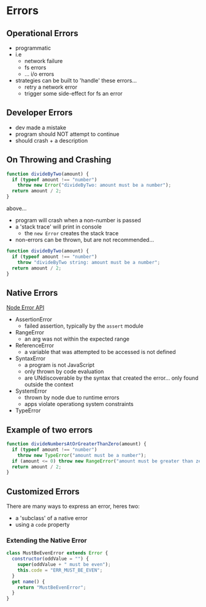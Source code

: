# Errors

## Operational Errors

- programmatic
- i.e
  - network failure
  - fs errors
  - ... i/o errors
- strategies can be built to 'handle' these errors...
  - retry a network error
  - trigger some side-effect for fs an error

## Developer Errors

- dev made a mistake
- program should NOT attempt to continue
- should crash + a description

## On Throwing and Crashing

```js
function divideByTwo(amount) {
  if (typeof amount !== "number")
    throw new Error("divideByTwo: amount must be a number");
  return amount / 2;
}
```

above...

- program will crash when a non-number is passed
- a 'stack trace' will print in console
  - the `new Error` creates the stack trace
- non-errors can be thrown, but are not recommended...

```js
function divideByTwo(amount) {
  if (typeof amount !== "number")
    throw "divideByTwo string: amount must be a number";
  return amount / 2;
}
```

## Native Errors

[Node Error API](https://nodejs.org/api/errors.html)

- AssertionError
  - failed assertion, typically by the `assert` module
- RangeError
  - an arg was not within the expected range
- ReferenceError
  - a variable that was attempted to be accessed is not defined
- SyntaxError
  - a program is not JavaScript
  - only thrown by code evaluation
  - are UNdiscoverable by the syntax that created the error... only found outside the context
- SystemError
  - thrown by node due to runtime errors
  - apps violate operationg system constraints
- TypeError

## Example of two errors

```js
function divideNumbersAtOrGreaterThanZero(amount) {
  if (typeof amount !== "number")
    throw new TypeError("amount must be a number");
  if (amount <= 0) throw new RangeError("amount must be greater than zero");
  return amount / 2;
}
```

## Customized Errors

There are many ways to express an error, heres two:

- a 'subclass' of a native error
- using a `code` property

### Extending the Native Error

```js
class MustBeEvenError extends Error {
  constructor(oddValue = "") {
    super(oddValue + " must be even");
    this.code = "ERR_MUST_BE_EVEN";
  }
  get name() {
    return "MustBeEvenError";
  }
}
```
